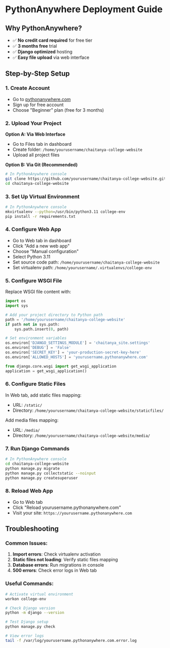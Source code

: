 # PythonAnywhere Deployment Guide

## Why PythonAnywhere?
- ✅ **No credit card required** for free tier
- ✅ **3 months free** trial
- ✅ **Django optimized** hosting
- ✅ **Easy file upload** via web interface

## Step-by-Step Setup

### 1. Create Account
- Go to [pythonanywhere.com](https://www.pythonanywhere.com)
- Sign up for free account
- Choose "Beginner" plan (free for 3 months)

### 2. Upload Your Project
**Option A: Via Web Interface**
- Go to Files tab in dashboard
- Create folder: `/home/yourusername/chaitanya-college-website`
- Upload all project files

**Option B: Via Git (Recommended)**
```bash
# In PythonAnywhere console
git clone https://github.com/yourusername/chaitanya-college-website.git
cd chaitanya-college-website
```

### 3. Set Up Virtual Environment
```bash
# In PythonAnywhere console
mkvirtualenv --python=/usr/bin/python3.11 college-env
pip install -r requirements.txt
```

### 4. Configure Web App
- Go to Web tab in dashboard
- Click "Add a new web app"
- Choose "Manual configuration"
- Select Python 3.11
- Set source code path: `/home/yourusername/chaitanya-college-website`
- Set virtualenv path: `/home/yourusername/.virtualenvs/college-env`

### 5. Configure WSGI File
Replace WSGI file content with:
```python
import os
import sys

# Add your project directory to Python path
path = '/home/yourusername/chaitanya-college-website'
if path not in sys.path:
    sys.path.insert(0, path)

# Set environment variables
os.environ['DJANGO_SETTINGS_MODULE'] = 'chaitanya_site.settings'
os.environ['DEBUG'] = 'False'
os.environ['SECRET_KEY'] = 'your-production-secret-key-here'
os.environ['ALLOWED_HOSTS'] = 'yourusername.pythonanywhere.com'

from django.core.wsgi import get_wsgi_application
application = get_wsgi_application()
```

### 6. Configure Static Files
In Web tab, add static files mapping:
- URL: `/static/`
- Directory: `/home/yourusername/chaitanya-college-website/staticfiles/`

Add media files mapping:
- URL: `/media/`
- Directory: `/home/yourusername/chaitanya-college-website/media/`

### 7. Run Django Commands
```bash
# In PythonAnywhere console
cd chaitanya-college-website
python manage.py migrate
python manage.py collectstatic --noinput
python manage.py createsuperuser
```

### 8. Reload Web App
- Go to Web tab
- Click "Reload yourusername.pythonanywhere.com"
- Visit your site: `https://yourusername.pythonanywhere.com`

## Troubleshooting

### Common Issues:
1. **Import errors**: Check virtualenv activation
2. **Static files not loading**: Verify static files mapping
3. **Database errors**: Run migrations in console
4. **500 errors**: Check error logs in Web tab

### Useful Commands:
```bash
# Activate virtual environment
workon college-env

# Check Django version
python -m django --version

# Test Django setup
python manage.py check

# View error logs
tail -f /var/log/yourusername.pythonanywhere.com.error.log
```
